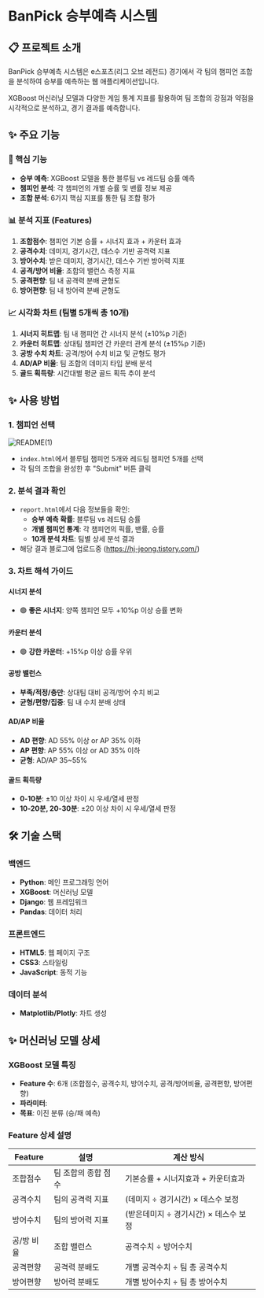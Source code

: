 # BanPick 승부예측 시스템

## 📋 프로젝트 소개

BanPick 승부예측 시스템은 e스포츠(리그 오브 레전드) 경기에서 각 팀의 챔피언 조합을 분석하여 승부를 예측하는 웹 애플리케이션입니다. 

XGBoost 머신러닝 모델과 다양한 게임 통계 지표를 활용하여 팀 조합의 강점과 약점을 시각적으로 분석하고, 경기 결과를 예측합니다.

## ✨ 주요 기능

### 🎯 핵심 기능
- **승부 예측**: XGBoost 모델을 통한 블루팀 vs 레드팀 승률 예측
- **챔피언 분석**: 각 챔피언의 개별 승률 및 밴률 정보 제공
- **조합 분석**: 6가지 핵심 지표를 통한 팀 조합 평가

### 📊 분석 지표 (Features)
1. **조합점수**: 챔피언 기본 승률 + 시너지 효과 + 카운터 효과
2. **공격수치**: 데미지, 경기시간, 데스수 기반 공격력 지표
3. **방어수치**: 받은 데미지, 경기시간, 데스수 기반 방어력 지표  
4. **공격/방어 비율**: 조합의 밸런스 측정 지표
5. **공격편향**: 팀 내 공격력 분배 균형도
6. **방어편향**: 팀 내 방어력 분배 균형도

### 📈 시각화 차트 (팀별 5개씩 총 10개)
1. **시너지 히트맵**: 팀 내 챔피언 간 시너지 분석 (±10%p 기준)
2. **카운터 히트맵**: 상대팀 챔피언 간 카운터 관계 분석 (±15%p 기준)
3. **공방 수치 차트**: 공격/방어 수치 비교 및 균형도 평가
4. **AD/AP 비율**: 팀 조합의 데미지 타입 분배 분석
5. **골드 획득량**: 시간대별 평균 골드 획득 추이 분석

## ✨ 사용 방법

### 1. 챔피언 선택
![README(1)](https://github.com/user-attachments/assets/b46b0a00-86a1-412b-99f6-628917ea76d1)

- `index.html`에서 블루팀 챔피언 5개와 레드팀 챔피언 5개를 선택
- 각 팀의 조합을 완성한 후 "Submit" 버튼 클릭

### 2. 분석 결과 확인
- `report.html`에서 다음 정보들을 확인:
  - **승부 예측 확률**: 블루팀 vs 레드팀 승률
  - **개별 챔피언 통계**: 각 챔피언의 픽률, 밴률, 승률
  - **10개 분석 차트**: 팀별 상세 분석 결과
- 해당 결과 블로그에 업로드중 (https://hj-jeong.tistory.com/)

### 3. 차트 해석 가이드

#### 시너지 분석
- 🟢 **좋은 시너지**: 양쪽 챔피언 모두 +10%p 이상 승률 변화

#### 카운터 분석  
- 🟢 **강한 카운터**: +15%p 이상 승률 우위

#### 공방 밸런스
- **부족/적정/충만**: 상대팀 대비 공격/방어 수치 비교
- **균형/편향/집중**: 팀 내 수치 분배 상태

#### AD/AP 비율
- **AD 편향**: AD 55% 이상 or AP 35% 이하
- **AP 편향**: AP 55% 이상 or AD 35% 이하
- **균형**: AD/AP 35~55%

#### 골드 획득량
- **0-10분**: ±10 이상 차이 시 우세/열세 판정
- **10-20분, 20-30분**: ±20 이상 차이 시 우세/열세 판정

## 🛠️ 기술 스택

### 백엔드
- **Python**: 메인 프로그래밍 언어
- **XGBoost**: 머신러닝 모델
- **Django**: 웹 프레임워크
- **Pandas**: 데이터 처리

### 프론트엔드
- **HTML5**: 웹 페이지 구조
- **CSS3**: 스타일링
- **JavaScript**: 동적 기능

### 데이터 분석
- **Matplotlib/Plotly**: 차트 생성


## ✨ 머신러닝 모델 상세

### XGBoost 모델 특징
- **Feature 수**: 6개 (조합점수, 공격수치, 방어수치, 공격/방어비율, 공격편향, 방어편향)
- **파라미터**: 
- **목표**: 이진 분류 (승/패 예측)

### Feature 상세 설명

| Feature | 설명 | 계산 방식 |
|---------|------|-----------|
| 조합점수 | 팀 조합의 종합 점수 | 기본승률 + 시너지효과 + 카운터효과 |
| 공격수치 | 팀의 공격력 지표 | (데미지 ÷ 경기시간) × 데스수 보정 |
| 방어수치 | 팀의 방어력 지표 | (받은데미지 ÷ 경기시간) × 데스수 보정 |
| 공/방 비율 | 조합 밸런스 | 공격수치 ÷ 방어수치 |
| 공격편향 | 공격력 분배도 | 개별 공격수치 ÷ 팀 총 공격수치 |
| 방어편향 | 방어력 분배도 | 개별 방어수치 ÷ 팀 총 방어수치 |


